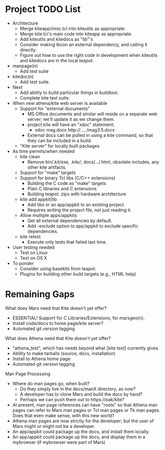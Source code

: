 # Project TODO List

* Architecture
  * Merge kiteapp/misc.tcl into kiteutils as appropriate.
  * Merge kite.tcl's main code into kiteapp as appropriate.
  * Add kiteutils and kitedocs as "lib"'s
  * Consider making tkcon an external dependency, and calling it 
    directly.
  * Figure out how to use the right code in development when 
    kiteutils and kitedocs are in the local teapot.
* manpage(n)
  * Add test suite
* kitedoc(n)
  * Add test suite.
* Next
  * Add ability to build particular things in buildtool.
  * Complete kite test suite.
* When new athena/kite web server is available
  * Support for "external documents"
    * MS Office documents and similar will reside on a separate web server;
      we'll update it as we change them.
    * project.kite will have an "xdoc" statement:
      * xdoc mag.docx http://...../mag3.5.docx
    * External docs can be pulled in using a kite command, so that they
      can be included in a build.
  * "Kite server" for locally built packages
* As time permits/when needed
  * kite clean
    * Remove bin/*.kit/exe, .kite/*, docs/.../.html, obsolete includes,
      any other kite artifacts.
  * Support for "make" targets
  * Support for binary Tcl libs (C/C++ extensions)
    * Building the C code as "make" targets
    * Plain C libraries and C extensions
    * Building teapot .zips with hardware architecture
  * kite add appkit|lib
    * Add libs or an app/appkit to an existing project.
    * Requires writing the project file, not just reading it.
  * Allow multiple apps/appkits
    * Get all external dependencies by default.
    * Add -exclude option to app/appkit to exclude specific dependencies.
  * kite retest
    * Execute only tests that failed last time.
* User testing needed
  * Test on Linux
  * Text on OS X
* To ponder
  * Consider using basekits from teapot.
  * Plugins for building other build targets (e.g., HTML help)

# Remaining Gaps #

What does Mars need that Kite doesn't yet offer?

* ESSENTIAL!  Support for C Libraries/Extensions, for marsgeo(n).
* Install code/docs to home page/kite server?
* Automated git version tagging

What does Athena need that Kite doesn't yet offer?

* "athena_test", which has needs beyond what [kite test] currently gives.
* Ability to make tarballs (source, docs, installation)
* Install to Athena home page
* Automated git version tagging


Man Page Processing

* Where do man pages go, when built?
  *   Do they simply live in the docs/manX directory, as now?
  *   A developer has to clone Mars and build the docs by hand?
  *   Perhaps we can push them out to https://oak/kite?
* At present, man page references can have "roots" so that 
  Athena man pages can refer to Mars man pages or Tcl man pages
  or Tk man pages.  Does that even make sense, with this new world?
* Athena man pages are now strictly for the developer; but the user
  of Mars might or might not be a developer.
* An app/appkit could package up the docs, and install them locally.
* An app/appkit could package up the docs, and display them in a 
  mybrowser (if mybrowser were part of Mars)

